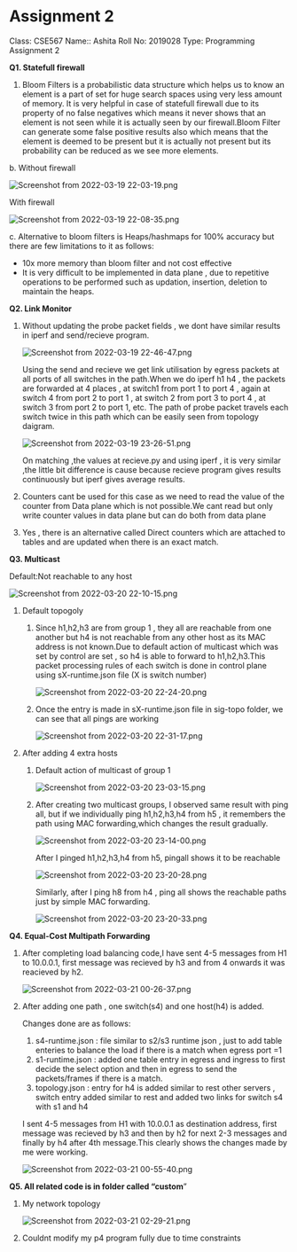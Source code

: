# Assignment 2

Class: CSE567
Name:: Ashita
Roll No: 2019028
Type: Programming Assignment 2

**Q1. Statefull firewall**

1. Bloom Filters is a probabilistic data structure which helps us to know an element is a part of set  for huge search spaces using very less amount of memory. It is very helpful in case of statefull firewall due to its property of no false negatives which means it never shows that an element is not seen while it is actually seen by our firewall.Bloom Filter can generate some false positive results also which means that the element is deemed to be present but it is actually not present but its probability can be reduced as we see more elements.

b. Without firewall

![Screenshot from 2022-03-19 22-03-19.png](Assignment%202%20914249fb9d8b4469a96528ce7f3f742e/Screenshot_from_2022-03-19_22-03-19.png)

With firewall

![Screenshot from 2022-03-19 22-08-35.png](Assignment%202%20914249fb9d8b4469a96528ce7f3f742e/Screenshot_from_2022-03-19_22-08-35.png)

c. Alternative to bloom filters is Heaps/hashmaps for 100% accuracy but there are few limitations to it as follows:

- 10x more memory than bloom filter and not cost effective
- It is very difficult to be implemented in data plane , due to repetitive operations to be performed such as updation, insertion, deletion to maintain the heaps.

**Q2. Link Monitor**

1. Without updating the probe packet fields , we dont have similar results in iperf and send/recieve program.
    
    ![Screenshot from 2022-03-19 22-46-47.png](Assignment%202%20914249fb9d8b4469a96528ce7f3f742e/Screenshot_from_2022-03-19_22-46-47.png)
    
    Using the send and recieve we get link utilisation by egress packets at all ports of all switches in the path.When we do iperf h1 h4 , the packets are forwarded at 4 places , at switch1 from port 1 to port 4 , again at switch 4 from port 2 to port 1 , at switch 2 from port 3 to port 4 , at switch 3 from port 2 to port 1, etc. The path of probe packet travels each switch twice in this path which can be easily seen from topology daigram.
    
    ![Screenshot from 2022-03-19 23-26-51.png](Assignment%202%20914249fb9d8b4469a96528ce7f3f742e/Screenshot_from_2022-03-19_23-26-51.png)
    
    On matching ,the values at recieve.py and using iperf , it is very similar ,the little bit difference is cause because recieve program gives results continuously but iperf gives average results.
    
2. Counters cant be used for this case as we need to read the value of the counter from Data plane which is not possible.We cant read but only write counter values in data plane but can do both from data plane
3. Yes , there is an alternative called Direct counters which are attached to tables and are updated when there is an exact match.

**Q3. Multicast**

Default:Not reachable to any host

![Screenshot from 2022-03-20 22-10-15.png](Assignment%202%20914249fb9d8b4469a96528ce7f3f742e/Screenshot_from_2022-03-20_22-10-15.png)

1. Default topogoly
    1. Since h1,h2,h3 are from group 1 , they all are reachable from one another but h4 is not reachable from any other host as its MAC address is not known.Due to default action of multicast which was set by control are set , so h4 is able to forward to h1,h2,h3.This packet processing rules of each switch is done in control plane using sX-runtime.json file (X is switch number)
        
        ![Screenshot from 2022-03-20 22-24-20.png](Assignment%202%20914249fb9d8b4469a96528ce7f3f742e/Screenshot_from_2022-03-20_22-24-20.png)
        
    2. Once the entry is made in sX-runtime.json file in sig-topo folder, we can see that all pings are working
        
        ![Screenshot from 2022-03-20 22-31-17.png](Assignment%202%20914249fb9d8b4469a96528ce7f3f742e/Screenshot_from_2022-03-20_22-31-17.png)
        
2. After adding 4 extra hosts
    1. Default action of multicast of group 1
        
        ![Screenshot from 2022-03-20 23-03-15.png](Assignment%202%20914249fb9d8b4469a96528ce7f3f742e/Screenshot_from_2022-03-20_23-03-15.png)
        
    2. After creating two multicast groups, I observed same result with ping all, but if we individually ping h1,h2,h3,h4 from h5 , it remembers the path using MAC forwarding,which changes the result gradually.
        
        ![Screenshot from 2022-03-20 23-14-00.png](Assignment%202%20914249fb9d8b4469a96528ce7f3f742e/Screenshot_from_2022-03-20_23-14-00.png)
        
        After I pinged h1,h2,h3,h4 from h5, pingall shows it to be reachable 
        
        ![Screenshot from 2022-03-20 23-20-28.png](Assignment%202%20914249fb9d8b4469a96528ce7f3f742e/Screenshot_from_2022-03-20_23-20-28.png)
        
        Similarly, after I ping h8 from h4 , ping all shows the reachable paths just by simple MAC forwarding.
        
        ![Screenshot from 2022-03-20 23-20-33.png](Assignment%202%20914249fb9d8b4469a96528ce7f3f742e/Screenshot_from_2022-03-20_23-20-33.png)
        

**Q4. Equal-Cost Multipath Forwarding**

1. After completing load balancing code,I have sent 4-5 messages from H1 to 10.0.0.1, first message was recieved by h3 and from 4 onwards it was reacieved by h2.
    
    ![Screenshot from 2022-03-21 00-26-37.png](Assignment%202%20914249fb9d8b4469a96528ce7f3f742e/Screenshot_from_2022-03-21_00-26-37.png)
    
2. After adding one path , one switch(s4) and one host(h4) is added.
    
    Changes done are as follows:
    
    1. s4-runtime.json : file similar to s2/s3 runtime json , just to add table enteries to balance the load if there is a match when egress port =1
    2. s1-runtime.json : added one table entry in egress and ingress to first decide the select option and then in egress to send the packets/frames if there is a match.
    3. topology.json : entry for h4 is added similar to rest other servers , switch entry added similar to rest  and added two links for switch s4 with s1 and h4
    
    I sent 4-5 messages from H1 with 10.0.0.1 as destination address, first message was recieved by h3 and then by h2 for next 2-3 messages and finally by h4 after 4th message.This clearly shows the changes made by me were working.
    
    ![Screenshot from 2022-03-21 00-55-40.png](Assignment%202%20914249fb9d8b4469a96528ce7f3f742e/Screenshot_from_2022-03-21_00-55-40.png)
    

**Q5. All related code is in folder called “custom**”

1. My network topology
    
    ![Screenshot from 2022-03-21 02-29-21.png](Assignment%202%20914249fb9d8b4469a96528ce7f3f742e/Screenshot_from_2022-03-21_02-29-21.png)
    
2. Couldnt modify my p4 program fully due to time constraints